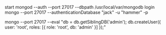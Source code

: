 start
mongod --auth --port 27017 --dbpath /usr/local/var/mongodb
login
mongo --port 27017  --authenticationDatabase "jack" -u "hammer" -p

mongo --port 27017  --eval "db = db.getSiblingDB('admin'); db.createUser({ user: 'root', roles: [{ role: 'root', db: 'admin' }] });"